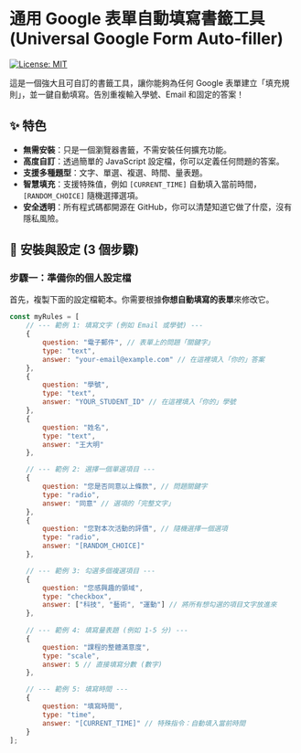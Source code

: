 # 通用 Google 表單自動填寫書籤工具 (Universal Google Form Auto-filler)

[![License: MIT](https://img.shields.io/badge/License-MIT-yellow.svg)](https://opensource.org/licenses/MIT)

這是一個強大且可自訂的書籤工具，讓你能夠為任何 Google 表單建立「填充規則」，並一鍵自動填寫。告別重複輸入學號、Email 和固定的答案！

## ✨ 特色

-   **無需安裝**：只是一個瀏覽器書籤，不需安裝任何擴充功能。
-   **高度自訂**：透過簡單的 JavaScript 設定檔，你可以定義任何問題的答案。
-   **支援多種題型**：文字、單選、複選、時間、量表題。
-   **智慧填充**：支援特殊值，例如 `[CURRENT_TIME]` 自動填入當前時間，`[RANDOM_CHOICE]` 隨機選擇選項。
-   **安全透明**：所有程式碼都開源在 GitHub，你可以清楚知道它做了什麼，沒有隱私風險。

## 🚀 安裝與設定 (3 個步驟)

### 步驟一：準備你的個人設定檔

首先，複製下面的設定檔範本。你需要根據**你想自動填寫的表單**來修改它。

```javascript
const myRules = [
    // --- 範例 1: 填寫文字 (例如 Email 或學號) ---
    {
        question: "電子郵件", // 表單上的問題「關鍵字」
        type: "text",
        answer: "your-email@example.com" // 在這裡填入「你的」答案
    },
    {
        question: "學號",
        type: "text",
        answer: "YOUR_STUDENT_ID" // 在這裡填入「你的」學號
    },
    {
        question: "姓名",
        type: "text",
        answer: "王大明"
    },

    // --- 範例 2: 選擇一個單選項目 ---
    {
        question: "您是否同意以上條款", // 問題關鍵字
        type: "radio",
        answer: "同意" // 選項的「完整文字」
    },
    {
        question: "您對本次活動的評價", // 隨機選擇一個選項
        type: "radio",
        answer: "[RANDOM_CHOICE]"
    },

    // --- 範例 3: 勾選多個複選項目 ---
    {
        question: "您感興趣的領域",
        type: "checkbox",
        answer: ["科技", "藝術", "運動"] // 將所有想勾選的項目文字放進來
    },
    
    // --- 範例 4: 填寫量表題 (例如 1-5 分) ---
    {
        question: "課程的整體滿意度",
        type: "scale",
        answer: 5 // 直接填寫分數 (數字)
    },

    // --- 範例 5: 填寫時間 ---
    {
        question: "填寫時間",
        type: "time",
        answer: "[CURRENT_TIME]" // 特殊指令：自動填入當前時間
    }
];
